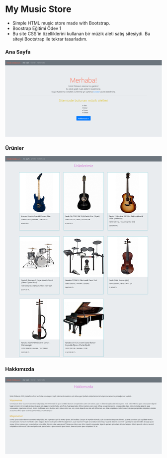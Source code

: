 # My Music Store
- Simple HTML music store made with Bootstrap.
- Boostrap Eğitimi Ödev 1
- Bu site CSS'in özelliklerini kullanan bir müzik aleti satış sitesiydi. Bu siteyi Bootstrap ile tekrar tasarladım.
### Ana Sayfa
![AnaSayfa](./img/Screenshot%202022-09-04%20at%2008-06-39%20Ana%20Sayfa.png)

### Ürünler
![Products](./img/Screenshot%202022-09-04%20at%2008-07-01%20Products.png)

### Hakkımızda
![AboutUs](./img/Screenshot%202022-09-04%20at%2008-07-47%20AboutUs.png)

